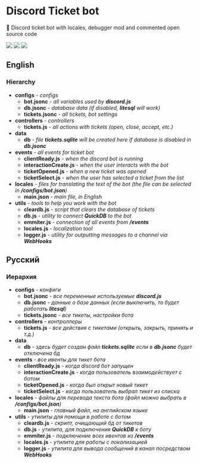 # Discord Ticket bot
🤖 Discord ticket bot with locales, debugger mod and commented open source code

[![](https://img.shields.io/github/package-json/v/Dimidroll06/discord-ticket-bot?style=for-the-badge)](https://github.com/Dimidroll06/discord-ticket-bot/releases)
[![](https://img.shields.io/github/license/Dimidroll06/discord-ticket-bot?style=for-the-badge)](https://github.com/Dimidroll06/discord-ticket-bot/blob/main/LICENSE)
[![](https://img.shields.io/github/stars/Dimidroll06/discord-ticket-bot?style=for-the-badge)](https://github.com/Dimidroll06/discord-ticket-bot/stargazers)

## English
### Hierarchy

 - **configs** - *configs*
	 - **bot.jsonc** - *all variables used by **discord.js***
	 - **db.jsonc** - *database data (if disabled, **litesql** will work)*
	 - **tickets.jsonc** - *all tickets, bot settings*
- **controllers** - *controllers*
	- **tickets.js** - *all actions with tickets (open, close, accept, etc.)*
- **data**
	- **db** - *file **tickets.sqlite** will be created here if database is disabled in **db.jsonc***
- **events** - *all events for ticket bot*
	-  **clientReady.js** - *when the discord bot is running*
	- **interactionCreate.js** - *when the user interacts with the bot*
	-  **ticketOpened.js** - *when a new ticket was opened*
	- **ticketSelect.js** - *when the user has selected a ticket from the list*
- **locales** - *files for translating the text of the bot (the file can be selected in **/configs/bot.json**)*
	- **main.json** - *main file, in English*
- **utils** - *tools to help you work with the bot*
	- **cleardb.js** - *script that clears the database of tickets*
	- **db.js** - *utility to connect **QuickDB** to the bot*
	- **emmiter.js** - *connection of all events from **/events***
	- **locales.js** - *localization tool*
	- **logger.js** - *utility for outputting messages to a channel via **WebHooks***

## Русский
### Иерархия

 - **configs** - *конфиги*
	 - **bot.jsonc** - *все переменные используемые **discord.js***
	 - **db.jsonc** - *данные о базе данных (если выключить, то будет работать **litesql**)*
	 - **tickets.jsonc** - *все тикеты, настройки бота*
- **controllers** - *контроллеры*
	- **tickets.js** - *все действия с тикетами (открыть, закрыть, принять и т.д.)*
- **data**
	- **db** - *здесь будет создан файл **tickets.sqlite** если в **db.jsonc** будет отключена бд*
- **events** - *все ивенты для тикет бота*
	-  **clientReady.js** - *когда discord бот запущен*
	- **interactionCreate.js** - *когда пользователь взаимодействует с ботом*
	-  **ticketOpened.js** - *когда был открыт новый тикет*
	- **ticketSelect.js** - *когда пользователь выбрал тикет из списка*
- **locales** - *файлы для перевода текста бота (файл можно выбрать в **/configs/bot.json**)*
	- **main.json** - *главный файл, на английском языке*
- **utils** - *утилиты для помощи в работе с ботом*
	- **cleardb.js** - *скрипт, очищающий бд от тикетов*
	- **db.js** - *утилита, для подключения **QuickDB** к боту*
	- **emmiter.js** - *подключение всех ивентов из **/events***
	- **locales.js** - *утилита для работы с локализацией*
	- **logger.js** - *утилита для вывода сообщений в канал посредством **WebHooks***


